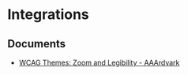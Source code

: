 # Integrations

## Documents

- [WCAG Themes: Zoom and Legibility - AAArdvark](./wcag-themes-zoom-and-legibility-aaardvark.md)

